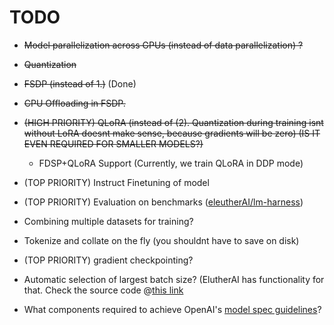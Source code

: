 # TODO

- ~~Model parallelization across GPUs (instead of data parallelization) ?~~
- ~~Quantization~~
- ~~FSDP (instead of 1.)~~ (Done)
- ~~CPU Offloading in FSDP.~~
- ~~(HIGH PRIORITY) QLoRA (instead of (2). Quantization during training isnt without LoRA doesnt make sense, because gradients will be zero) (IS IT EVEN REQUIRED FOR SMALLER MODELS?)~~
    - FDSP+QLoRA Support (Currently, we train QLoRA in DDP mode)

- (TOP PRIORITY) Instruct Finetuning of model
- (TOP PRIORITY) Evaluation on benchmarks ([eleutherAI/lm-harness](https://github.com/EleutherAI/lm-evaluation-harness))
- Combining multiple datasets for training? 
- Tokenize and collate on the fly (you shouldnt have to save on disk)
- (TOP PRIORITY) gradient checkpointing?
- Automatic selection of largest batch size? (ElutherAI has functionality for that. Check the source code @[this link](https://github.com/EleutherAI/lm-evaluation-harness/blob/b24ac4b8eb7b32e30f45c16a5be78670dcb25f47/lm_eval/models/huggingface.py#L674)
- What components required to achieve OpenAI's [model spec guidelines](https://openai.com/index/introducing-the-model-spec/)?





